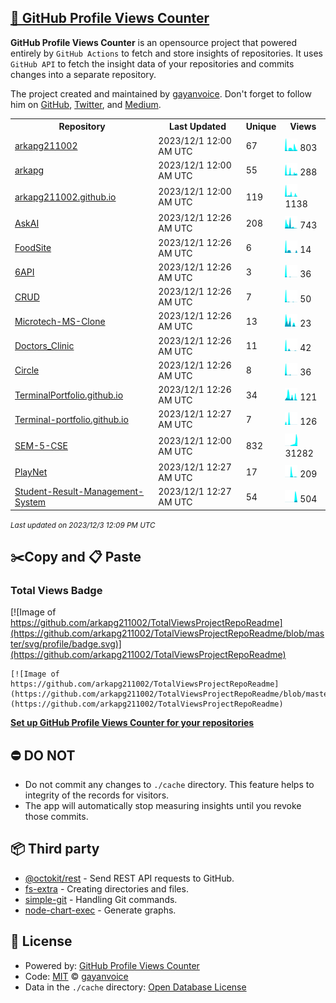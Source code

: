 ## [🚀 GitHub Profile Views Counter](https://github.com/gayanvoice/github-profile-views-counter)
**GitHub Profile Views Counter** is an opensource project that powered entirely by  `GitHub Actions` to fetch and store insights of repositories.
It uses `GitHub API` to fetch the insight data of your repositories and commits changes into a separate repository.

The project created and maintained by [gayanvoice](https://github.com/gayanvoice). Don't forget to follow him on [GitHub](https://github.com/gayanvoice), [Twitter](https://twitter.com/gayanvoice), and [Medium](https://gayanvoice.medium.com/).

<table>
	<tr>
		<th>
			Repository
		</th>
		<th>
			Last Updated
		</th>
		<th>
			Unique
		</th>
		<th>
			Views
		</th>
	</tr>
	<tr>
		<td>
			<a href="https://github.com/arkapg211002/TotalViewsProjectRepoReadme/tree/master/readme/512179107/year.md">
				arkapg211002
			</a>
		</td>
		<td>
			2023/12/1 12:00 AM UTC
		</td>
		<td>
			67
		</td>
		<td>
			<img alt="Response time graph" src="https://github.com/arkapg211002/TotalViewsProjectRepoReadme/raw/master/graph/512179107/small/year.png" height="20"> 803
		</td>
	</tr>
	<tr>
		<td>
			<a href="https://github.com/arkapg211002/TotalViewsProjectRepoReadme/tree/master/readme/482187922/year.md">
				arkapg
			</a>
		</td>
		<td>
			2023/12/1 12:00 AM UTC
		</td>
		<td>
			55
		</td>
		<td>
			<img alt="Response time graph" src="https://github.com/arkapg211002/TotalViewsProjectRepoReadme/raw/master/graph/482187922/small/year.png" height="20"> 288
		</td>
	</tr>
	<tr>
		<td>
			<a href="https://github.com/arkapg211002/TotalViewsProjectRepoReadme/tree/master/readme/581154681/year.md">
				arkapg211002.github.io
			</a>
		</td>
		<td>
			2023/12/1 12:00 AM UTC
		</td>
		<td>
			119
		</td>
		<td>
			<img alt="Response time graph" src="https://github.com/arkapg211002/TotalViewsProjectRepoReadme/raw/master/graph/581154681/small/year.png" height="20"> 1138
		</td>
	</tr>
	<tr>
		<td>
			<a href="https://github.com/arkapg211002/TotalViewsProjectRepoReadme/tree/master/readme/589886326/year.md">
				AskAI
			</a>
		</td>
		<td>
			2023/12/1 12:26 AM UTC
		</td>
		<td>
			208
		</td>
		<td>
			<img alt="Response time graph" src="https://github.com/arkapg211002/TotalViewsProjectRepoReadme/raw/master/graph/589886326/small/year.png" height="20"> 743
		</td>
	</tr>
	<tr>
		<td>
			<a href="https://github.com/arkapg211002/TotalViewsProjectRepoReadme/tree/master/readme/579309268/year.md">
				FoodSite
			</a>
		</td>
		<td>
			2023/12/1 12:26 AM UTC
		</td>
		<td>
			6
		</td>
		<td>
			<img alt="Response time graph" src="https://github.com/arkapg211002/TotalViewsProjectRepoReadme/raw/master/graph/579309268/small/year.png" height="20"> 14
		</td>
	</tr>
	<tr>
		<td>
			<a href="https://github.com/arkapg211002/TotalViewsProjectRepoReadme/tree/master/readme/579138899/year.md">
				6API
			</a>
		</td>
		<td>
			2023/12/1 12:26 AM UTC
		</td>
		<td>
			3
		</td>
		<td>
			<img alt="Response time graph" src="https://github.com/arkapg211002/TotalViewsProjectRepoReadme/raw/master/graph/579138899/small/year.png" height="20"> 36
		</td>
	</tr>
	<tr>
		<td>
			<a href="https://github.com/arkapg211002/TotalViewsProjectRepoReadme/tree/master/readme/572218497/year.md">
				CRUD
			</a>
		</td>
		<td>
			2023/12/1 12:26 AM UTC
		</td>
		<td>
			7
		</td>
		<td>
			<img alt="Response time graph" src="https://github.com/arkapg211002/TotalViewsProjectRepoReadme/raw/master/graph/572218497/small/year.png" height="20"> 50
		</td>
	</tr>
	<tr>
		<td>
			<a href="https://github.com/arkapg211002/TotalViewsProjectRepoReadme/tree/master/readme/580376557/year.md">
				Microtech-MS-Clone
			</a>
		</td>
		<td>
			2023/12/1 12:26 AM UTC
		</td>
		<td>
			13
		</td>
		<td>
			<img alt="Response time graph" src="https://github.com/arkapg211002/TotalViewsProjectRepoReadme/raw/master/graph/580376557/small/year.png" height="20"> 23
		</td>
	</tr>
	<tr>
		<td>
			<a href="https://github.com/arkapg211002/TotalViewsProjectRepoReadme/tree/master/readme/581416856/year.md">
				Doctors_Clinic
			</a>
		</td>
		<td>
			2023/12/1 12:26 AM UTC
		</td>
		<td>
			11
		</td>
		<td>
			<img alt="Response time graph" src="https://github.com/arkapg211002/TotalViewsProjectRepoReadme/raw/master/graph/581416856/small/year.png" height="20"> 42
		</td>
	</tr>
	<tr>
		<td>
			<a href="https://github.com/arkapg211002/TotalViewsProjectRepoReadme/tree/master/readme/585918123/year.md">
				Circle
			</a>
		</td>
		<td>
			2023/12/1 12:26 AM UTC
		</td>
		<td>
			8
		</td>
		<td>
			<img alt="Response time graph" src="https://github.com/arkapg211002/TotalViewsProjectRepoReadme/raw/master/graph/585918123/small/year.png" height="20"> 36
		</td>
	</tr>
	<tr>
		<td>
			<a href="https://github.com/arkapg211002/TotalViewsProjectRepoReadme/tree/master/readme/581879933/year.md">
				TerminalPortfolio.github.io
			</a>
		</td>
		<td>
			2023/12/1 12:26 AM UTC
		</td>
		<td>
			34
		</td>
		<td>
			<img alt="Response time graph" src="https://github.com/arkapg211002/TotalViewsProjectRepoReadme/raw/master/graph/581879933/small/year.png" height="20"> 121
		</td>
	</tr>
	<tr>
		<td>
			<a href="https://github.com/arkapg211002/TotalViewsProjectRepoReadme/tree/master/readme/581585157/year.md">
				Terminal-portfolio.github.io
			</a>
		</td>
		<td>
			2023/12/1 12:27 AM UTC
		</td>
		<td>
			7
		</td>
		<td>
			<img alt="Response time graph" src="https://github.com/arkapg211002/TotalViewsProjectRepoReadme/raw/master/graph/581585157/small/year.png" height="20"> 126
		</td>
	</tr>
	<tr>
		<td>
			<a href="https://github.com/arkapg211002/TotalViewsProjectRepoReadme/tree/master/readme/634424458/year.md">
				SEM-5-CSE
			</a>
		</td>
		<td>
			2023/12/1 12:00 AM UTC
		</td>
		<td>
			832
		</td>
		<td>
			<img alt="Response time graph" src="https://github.com/arkapg211002/TotalViewsProjectRepoReadme/raw/master/graph/634424458/small/year.png" height="20"> 31282
		</td>
	</tr>
	<tr>
		<td>
			<a href="https://github.com/arkapg211002/TotalViewsProjectRepoReadme/tree/master/readme/657931442/year.md">
				PlayNet
			</a>
		</td>
		<td>
			2023/12/1 12:27 AM UTC
		</td>
		<td>
			17
		</td>
		<td>
			<img alt="Response time graph" src="https://github.com/arkapg211002/TotalViewsProjectRepoReadme/raw/master/graph/657931442/small/year.png" height="20"> 209
		</td>
	</tr>
	<tr>
		<td>
			<a href="https://github.com/arkapg211002/TotalViewsProjectRepoReadme/tree/master/readme/703637492/year.md">
				Student-Result-Management-System
			</a>
		</td>
		<td>
			2023/12/1 12:27 AM UTC
		</td>
		<td>
			54
		</td>
		<td>
			<img alt="Response time graph" src="https://github.com/arkapg211002/TotalViewsProjectRepoReadme/raw/master/graph/703637492/small/year.png" height="20"> 504
		</td>
	</tr>
</table>

<small><i>Last updated on 2023/12/3 12:09 PM UTC</i></small>

## ✂️Copy and 📋 Paste
### Total Views Badge
[![Image of https://github.com/arkapg211002/TotalViewsProjectRepoReadme](https://github.com/arkapg211002/TotalViewsProjectRepoReadme/blob/master/svg/profile/badge.svg)](https://github.com/arkapg211002/TotalViewsProjectRepoReadme)

```readme
[![Image of https://github.com/arkapg211002/TotalViewsProjectRepoReadme](https://github.com/arkapg211002/TotalViewsProjectRepoReadme/blob/master/svg/profile/badge.svg)](https://github.com/arkapg211002/TotalViewsProjectRepoReadme)
```
[**Set up GitHub Profile Views Counter for your repositories**](https://github.com/gayanvoice/github-profile-views-counter)
## ⛔ DO NOT
- Do not commit any changes to `./cache` directory. This feature helps to integrity of the records for visitors.
- The app will automatically stop measuring insights until you revoke those commits.
## 📦 Third party

- [@octokit/rest](https://www.npmjs.com/package/@octokit/rest) - Send REST API requests to GitHub.
- [fs-extra](https://www.npmjs.com/package/fs-extra) - Creating directories and files.
- [simple-git](https://www.npmjs.com/package/simple-git) - Handling Git commands.
- [node-chart-exec](https://www.npmjs.com/package/node-chart-exec) - Generate graphs.
## 📄 License
- Powered by: [GitHub Profile Views Counter](https://github.com/gayanvoice/github-profile-views-counter)
- Code: [MIT](./LICENSE) © [gayanvoice](https://github.com/gayanvoice)
- Data in the `./cache` directory: [Open Database License](https://opendatacommons.org/licenses/odbl/1-0/)